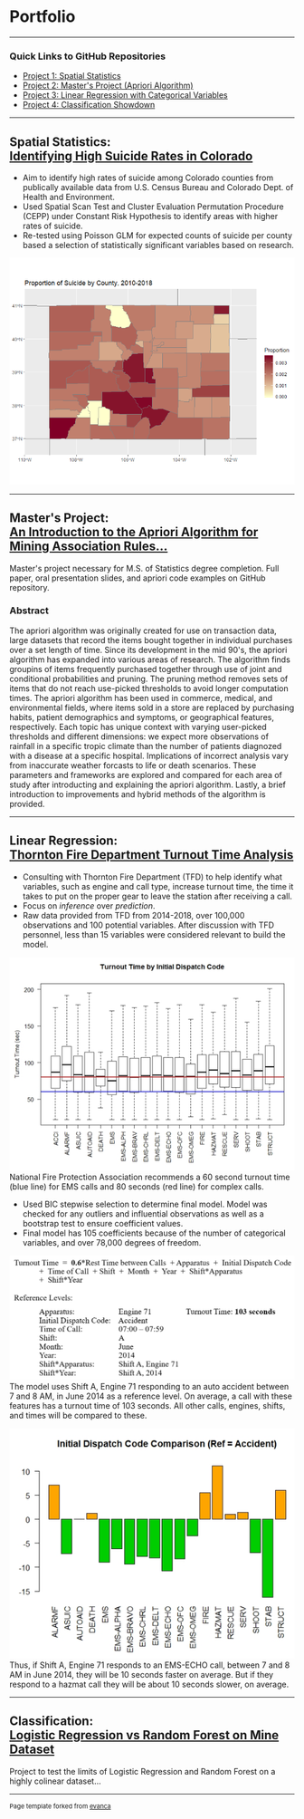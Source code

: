 # Portfolio

---

### Quick Links to GitHub Repositories
* [Project 1: Spatial Statistics](https://github.com/Emma-M-Collins/spatial_stats)
* [Project 2: Master's Project (Apriori Algorithm)](https://github.com/Emma-M-Collins/apriori)
* [Project 3: Linear Regression with Categorical Variables](https://github.com/Emma-M-Collins/turnout_time)
* [Project 4: Classification Showdown](https://github.com/Emma-M-Collins/classification)

---

## Spatial Statistics:<br>[Identifying High Suicide Rates in Colorado](https://github.com/Emma-M-Collins/spatial_stats)
* Aim to identify high rates of suicide among Colorado counties from publically available data from U.S. Census Bureau and Colorado Dept. of Health and Environment.
* Used Spatial Scan Test and Cluster Evaluation Permutation Procedure (CEPP) under Constant Risk Hypothesis to identify areas with higher rates of suicide.
* Re-tested using Poisson GLM for expected counts of suicide per county based a selection of statistically significant variables based on research.

![](https://github.com/Emma-M-Collins/spatial_stats/blob/main/suicide_proportion.png)

---

## Master's Project:<br>[An Introduction to the Apriori Algorithm for Mining Association Rules...](https://github.com/Emma-M-Collins/apriori)
Master's project necessary for M.S. of Statistics degree completion.  Full paper, oral presentation slides, and apriori code examples on GitHub repository.

### Abstract
The apriori algorithm was originally created for use on transaction data, large datasets that record the items bought together in individual purchases over a set length of time.  Since its development in the mid 90's, the apriori algorithm has expanded into various areas of research.  The algorithm finds groupins of items frequently purchased together through use of joint and conditional probabilities and pruning.  The pruning method removes sets of items that do not reach use-picked thresholds to avoid longer computation times.  The apriori algorithm has been used in commerce, medical, and environmental fields, where items sold in a store are replaced by purchasing habits, patient demographics and symptoms, or geographical features, respectively.  Each topic has unique context with varying user-picked thresholds and different dimensions: we expect more observations of rainfall in a specific tropic climate than the number of patients diagnozed with a disease at a specific hospital.  Implications of incorrect analysis vary from inaccurate weather forcasts to life or death scenarios.  These parameters and frameworks are explored and compared for each area of study after introducting and explaining the apriori algorithm.  Lastly, a brief introduction to improvements and hybrid methods of the algorithm is provided.

---

## Linear Regression:<br>[Thornton Fire Department Turnout Time Analysis](https://github.com/Emma-M-Collins/turnout_time)

* Consulting with Thornton Fire Department (TFD) to help identify what variables, such as engine and call type, increase turnout time, the time it takes to put on the proper gear to leave the station after receiving a call.  
* Focus on *inference* over *prediction*.
* Raw data provided from TFD from 2014-2018, over 100,000 observations and 100 potential variables.  After discussion with TFD personnel, less than 15 variables were considered relevant to build the model.

![](https://github.com/Emma-M-Collins/turnout_time/blob/main/CallBox.png)
 National Fire Protection Association recommends a 60 second turnout time (blue line) for EMS calls and 80 seconds (red line) for complex calls.

* Used BIC stepwise selection to determine final model.  Model was checked for any outliers and influential observations as well as a bootstrap test to ensure coefficient values.
* Final model has 105 coefficients because of the number of categorical variables, and over 78,000 degrees of freedom.

![](https://github.com/Emma-M-Collins/turnout_time/blob/main/FinalModel.png)
 The model uses Shift A, Engine 71 responding to an auto accident between 7 and 8 AM, in June 2014 as a reference level.  On average, a call with these features has a turnout time of 103 seconds.  All other calls, engines, shifts, and times will be compared to these. 

![](https://github.com/Emma-M-Collins/turnout_time/blob/main/CallCoeff.png)
 Thus, if Shift A, Engine 71 responds to an EMS-ECHO call, between 7 and 8 AM in June 2014, they will be 10 seconds faster on average.  But if they respond to a hazmat call they will be about 10 seconds slower, on average. 

---

## Classification:<br>[Logistic Regression vs Random Forest on Mine Dataset](https://github.com/Emma-M-Collins/classification)
Project to test the limits of Logistic Regression and Random Forest on a highly colinear dataset...


---
<p style="font-size:11px">Page template forked from <a href="https://github.com/evanca/quick-portfolio">evanca</a></p>
<!-- Remove above link if you don't want to attibute -->
